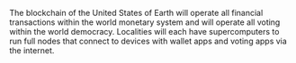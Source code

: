 The blockchain of the United States of Earth will operate all financial transactions within the world monetary system and will operate all voting within the world democracy. Localities will each have supercomputers to run full nodes that connect to devices with wallet apps and voting apps via the internet.
